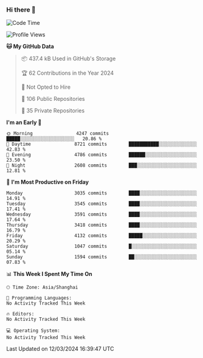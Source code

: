 ### Hi there 👋

<!--
**qbosen/qbosen** is a ✨ _special_ ✨ repository because its `README.md` (this file) appears on your GitHub profile.

Here are some ideas to get you started:

- 🔭 I’m currently working on ...
- 🌱 I’m currently learning ...
- 👯 I’m looking to collaborate on ...
- 🤔 I’m looking for help with ...
- 💬 Ask me about ...
- 📫 How to reach me: ...
- 😄 Pronouns: ...
- ⚡ Fun fact: ...
-->

<!--START_SECTION:waka-->
![Code Time](http://img.shields.io/badge/Code%20Time-2%2C111%20hrs%2036%20mins-blue)

![Profile Views](http://img.shields.io/badge/Profile%20Views-0-blue)

**🐱 My GitHub Data** 

> 📦 437.4 kB Used in GitHub's Storage 
 > 
> 🏆 62 Contributions in the Year 2024
 > 
> 🚫 Not Opted to Hire
 > 
> 📜 106 Public Repositories 
 > 
> 🔑 35 Private Repositories 
 > 
**I'm an Early 🐤** 

```text
🌞 Morning                4247 commits        █████░░░░░░░░░░░░░░░░░░░░   20.86 % 
🌆 Daytime                8721 commits        ███████████░░░░░░░░░░░░░░   42.83 % 
🌃 Evening                4786 commits        ██████░░░░░░░░░░░░░░░░░░░   23.50 % 
🌙 Night                  2608 commits        ███░░░░░░░░░░░░░░░░░░░░░░   12.81 % 
```
📅 **I'm Most Productive on Friday** 

```text
Monday                   3035 commits        ████░░░░░░░░░░░░░░░░░░░░░   14.91 % 
Tuesday                  3545 commits        ████░░░░░░░░░░░░░░░░░░░░░   17.41 % 
Wednesday                3591 commits        ████░░░░░░░░░░░░░░░░░░░░░   17.64 % 
Thursday                 3418 commits        ████░░░░░░░░░░░░░░░░░░░░░   16.79 % 
Friday                   4132 commits        █████░░░░░░░░░░░░░░░░░░░░   20.29 % 
Saturday                 1047 commits        █░░░░░░░░░░░░░░░░░░░░░░░░   05.14 % 
Sunday                   1594 commits        ██░░░░░░░░░░░░░░░░░░░░░░░   07.83 % 
```


📊 **This Week I Spent My Time On** 

```text
🕑︎ Time Zone: Asia/Shanghai

💬 Programming Languages: 
No Activity Tracked This Week

🔥 Editors: 
No Activity Tracked This Week

💻 Operating System: 
No Activity Tracked This Week
```


 Last Updated on 12/03/2024 16:39:47 UTC
<!--END_SECTION:waka-->
